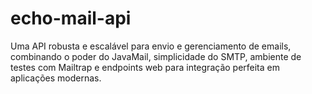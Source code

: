 # echo-mail-api
Uma API robusta e escalável para envio e gerenciamento de emails, combinando o poder do JavaMail, simplicidade do SMTP, ambiente de testes com Mailtrap e endpoints web para integração perfeita em aplicações modernas.
